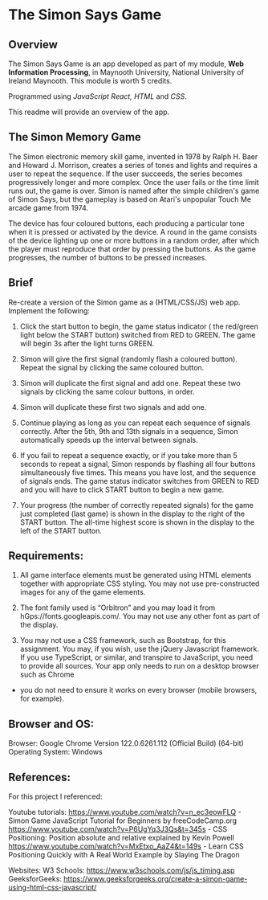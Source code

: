 # **The Simon Says Game**
## **Overview**

The Simon Says Game is an app developed as part of my module, **Web Information Processing**, in Maynooth University, National University of Ireland Maynooth. 
This module is worth 5 credits. 

Programmed using *JavaScript React, HTML* and  *CSS*.

This readme will provide an overview of the app. 


## **The Simon Memory Game**

The Simon electronic memory skill game, invented in 1978 by Ralph H. Baer and Howard J. Morrison,
creates a series of tones and lights and requires a user to repeat the sequence. If the user succeeds,
the series becomes progressively longer and more complex. Once the user fails or the time limit runs
out, the game is over. Simon is named after the simple children's game of Simon Says, but the
gameplay is based on Atari's unpopular Touch Me arcade game from 1974.

The device has four coloured buttons, each producing a particular tone when it is pressed or
activated by the device. A round in the game consists of the device lighting up one or more buttons
in a random order, after which the player must reproduce that order by pressing the buttons. As the
game progresses, the number of buttons to be pressed increases.

## **Brief**

Re-create a version of the Simon game as a (HTML/CSS/JS) web app. Implement the following: 

1. Click the start button to begin, the game status indicator ( the red/green light below the START button) 
switched from RED to GREEN. The game will begin 3s after the light turns GREEN.

2. Simon will give the first signal (randomly flash a coloured button). Repeat the signal by clicking the same coloured button.

3. Simon will duplicate the first signal and add one. Repeat these two signals by clicking the same colour buttons, in order.

4. Simon will duplicate these first two signals and add one.

5. Continue playing as long as you can repeat each sequence of signals correctly. After the 5th, 9th and 13th signals in
a sequence, Simon automatically speeds up the interval between signals.

6. If you fail to repeat a sequence exactly, or if you take more than 5 seconds to repeat a signal, Simon responds by flashing
all four buttons simultaneously five times. This means you have lost, and the sequence of signals ends. The game status indicator
switches from GREEN to RED and you will have to click START button to begin a new game.

7. Your progress (the number of correctly repeated signals) for the game just completed (last game) is shown in the display to the 
right of the START button. The all-time highest score is shown in the display to the left of the START button. 


## **Requirements:** 

1. All game interface elements must be generated using HTML elements together with appropriate
CSS styling. You may not use pre-constructed images for any of the game elements.

2. The font family used is “Orbitron” and you may load it from hGps://fonts.googleapis.com/. You
may not use any other font as part of the display.

3. You may not use a CSS framework, such as Bootstrap, for this assignment. You may, if you wish,
use the jQuery Javascript framework. If you use TypeScript, or similar, and transpire to JavaScript,
you need to provide all sources. Your app only needs to run on a desktop browser such as Chrome
- you do not need to ensure it works on every browser (mobile browsers, for example).


## **Browser and OS:**

Browser: Google Chrome Version 122.0.6261.112 (Official Build) (64-bit)
Operating System: Windows


## **References:** 

For this project I referenced:

Youtube tutorials: 
https://www.youtube.com/watch?v=n_ec3eowFLQ - Simon Game JavaScript Tutorial for Beginners by freeCodeCamp.org
https://www.youtube.com/watch?v=P6UgYq3J3Qs&t=345s - CSS Positioning: Position absolute and relative explained by Kevin Powell
https://www.youtube.com/watch?v=MxEtxo_AaZ4&t=149s - Learn CSS Positioning Quickly with A Real World Example by Slaying The Dragon

Websites:
W3 Schools: https://www.w3schools.com/js/js_timing.asp 
GeeksforGeeks: https://www.geeksforgeeks.org/create-a-simon-game-using-html-css-javascript/




